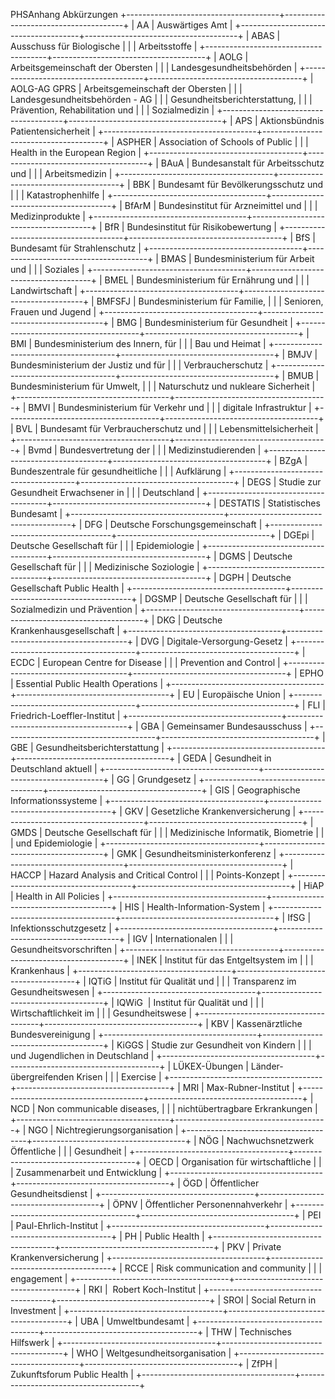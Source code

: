 PHSAnhang Abkürzungen
+--------------------------------------+--------------------------------------+
| AA                                   | Auswärtiges Amt                      |
+--------------------------------------+--------------------------------------+
| ABAS                                 | Ausschuss für Biologische            |
|                                      | Arbeitsstoffe                        |
+--------------------------------------+--------------------------------------+
| AOLG                                 | Arbeitsgemeinschaft der Obersten     |
|                                      | Landesgesundheitsbehörden            |
+--------------------------------------+--------------------------------------+
| AOLG-AG GPRS                         | Arbeitsgemeinschaft der Obersten     |
|                                      | Landesgesundheitsbehörden - AG       |
|                                      | Gesundheitsberichterstattung,        |
|                                      | Prävention, Rehabilitation und       |
|                                      | Sozialmedizin                        |
+--------------------------------------+--------------------------------------+
| APS                                  | Aktionsbündnis Patientensicherheit   |
+--------------------------------------+--------------------------------------+
| ASPHER                               | Association of Schools of Public     |
|                                      | Health in the European Region        |
+--------------------------------------+--------------------------------------+
| BAuA                                 | Bundesanstalt für Arbeitsschutz und  |
|                                      | Arbeitsmedizin                       |
+--------------------------------------+--------------------------------------+
| BBK                                  | Bundesamt für Bevölkerungsschutz und |
|                                      | Katastrophenhilfe                    |
+--------------------------------------+--------------------------------------+
| BfArM                                | Bundesinstitut für Arzneimittel und  |
|                                      | Medizinprodukte                      |
+--------------------------------------+--------------------------------------+
| BfR                                  | Bundesinstitut für Risikobewertung   |
+--------------------------------------+--------------------------------------+
| BfS                                  | Bundesamt für Strahlenschutz         |
+--------------------------------------+--------------------------------------+
| BMAS                                 | Bundesministerium für Arbeit und     |
|                                      | Soziales                             |
+--------------------------------------+--------------------------------------+
| BMEL                                 | Bundesministerium für Ernährung und  |
|                                      | Landwirtschaft                       |
+--------------------------------------+--------------------------------------+
| BMFSFJ                               | Bundesministerium für Familie,       |
|                                      | Senioren, Frauen und Jugend          |
+--------------------------------------+--------------------------------------+
| BMG                                  | Bundesministerium für Gesundheit     |
+--------------------------------------+--------------------------------------+
| BMI                                  | Bundesministerium des Innern, für    |
|                                      | Bau und Heimat                       |
+--------------------------------------+--------------------------------------+
| BMJV                                 | Bundesministerium der Justiz und für |
|                                      | Verbraucherschutz                    |
+--------------------------------------+--------------------------------------+
| BMUB                                 | Bundesministerium für Umwelt,        |
|                                      | Naturschutz und nukleare Sicherheit  |
+--------------------------------------+--------------------------------------+
| BMVI                                 | Bundesministerium für Verkehr und    |
|                                      | digitale Infrastruktur               |
+--------------------------------------+--------------------------------------+
| BVL                                  | Bundesamt für Verbraucherschutz und  |
|                                      | Lebensmittelsicherheit               |
+--------------------------------------+--------------------------------------+
| Bvmd                                 | Bundesvertretung der                 |
|                                      | Medizinstudierenden                  |
+--------------------------------------+--------------------------------------+
| BZgA                                 | Bundeszentrale für gesundheitliche   |
|                                      | Aufklärung                           |
+--------------------------------------+--------------------------------------+
| DEGS                                 | Studie zur Gesundheit Erwachsener in |
|                                      | Deutschland                          |
+--------------------------------------+--------------------------------------+
| DESTATIS                             | Statistisches Bundesamt              |
+--------------------------------------+--------------------------------------+
| DFG                                  | Deutsche Forschungsgemeinschaft      |
+--------------------------------------+--------------------------------------+
| DGEpi                                | Deutsche Gesellschaft für            |
|                                      | Epidemiologie                        |
+--------------------------------------+--------------------------------------+
| DGMS                                 | Deutsche Gesellschaft für            |
|                                      | Medizinische Soziologie              |
+--------------------------------------+--------------------------------------+
| DGPH                                 | Deutsche Gesellschaft Public Health  |
+--------------------------------------+--------------------------------------+
| DGSMP                                | Deutsche Gesellschaft für            |
|                                      | Sozialmedizin und Prävention         |
+--------------------------------------+--------------------------------------+
| DKG                                  | Deutsche Krankenhausgesellschaft     |
+--------------------------------------+--------------------------------------+
| DVG                                  | Digitale-Versorgung-Gesetz           |
+--------------------------------------+--------------------------------------+
| ECDC                                 | European Centre for Disease          |
|                                      | Prevention and Control               |
+--------------------------------------+--------------------------------------+
| EPHO                                 | Essential Public Health Operations   |
+--------------------------------------+--------------------------------------+
| EU                                   | Europäische Union                    |
+--------------------------------------+--------------------------------------+
| FLI                                  | Friedrich-Loeffler-Institut          |
+--------------------------------------+--------------------------------------+
| GBA                                  | Gemeinsamer Bundesausschuss          |
+--------------------------------------+--------------------------------------+
| GBE                                  | Gesundheitsberichterstattung         |
+--------------------------------------+--------------------------------------+
| GEDA                                 | Gesundheit in Deutschland aktuell    |
+--------------------------------------+--------------------------------------+
| GG                                   | Grundgesetz                          |
+--------------------------------------+--------------------------------------+
| GIS                                  | Geographische Informationssysteme    |
+--------------------------------------+--------------------------------------+
| GKV                                  | Gesetzliche Krankenversicherung      |
+--------------------------------------+--------------------------------------+
| GMDS                                 | Deutsche Gesellschaft für            |
|                                      | Medizinische Informatik, Biometrie   |
|                                      | und Epidemiologie                    |
+--------------------------------------+--------------------------------------+
| GMK                                  | Gesundheitsministerkonferenz         |
+--------------------------------------+--------------------------------------+
| HACCP                                | Hazard Analysis and Critical Control |
|                                      | Points-Konzept                       |
+--------------------------------------+--------------------------------------+
| HiAP                                 | Health in All Policies               |
+--------------------------------------+--------------------------------------+
| HIS                                  | Health-Information-System            |
+--------------------------------------+--------------------------------------+
| IfSG                                 | Infektionsschutzgesetz               |
+--------------------------------------+--------------------------------------+
| IGV                                  | Internationalen                      |
|                                      | Gesundheitsvorschriften              |
+--------------------------------------+--------------------------------------+
| INEK                                 | Institut für das Entgeltsystem im    |
|                                      | Krankenhaus                          |
+--------------------------------------+--------------------------------------+
| IQTiG                                | Institut für Qualität und            |
|                                      | Transparenz im Gesundheitswesen      |
+--------------------------------------+--------------------------------------+
| IQWiG                                | Institut für Qualität und            |
|                                      | Wirtschaftlichkeit im                |
|                                      | Gesundheitswese                      |
+--------------------------------------+--------------------------------------+
| KBV                                  | Kassenärztliche Bundesvereinigung    |
+--------------------------------------+--------------------------------------+
| KiGGS                                | Studie zur Gesundheit von Kindern    |
|                                      | und Jugendlichen in Deutschland      |
+--------------------------------------+--------------------------------------+
| LÜKEX-Übungen                        | Länder-übergreifenden Krisen         |
|                                      | Exercise                             |
+--------------------------------------+--------------------------------------+
| MRI                                  | Max-Rubner-Institut                  |
+--------------------------------------+--------------------------------------+
| NCD                                  | Non communicable diseases,           |
|                                      | nichtübertragbare Erkrankungen       |
+--------------------------------------+--------------------------------------+
| NGO                                  | Nichtregierungsorganisation          |
+--------------------------------------+--------------------------------------+
| NÖG                                  | Nachwuchsnetzwerk Öffentliche        |
|                                      | Gesundheit                           |
+--------------------------------------+--------------------------------------+
| OECD                                 | Organisation für wirtschaftliche     |
|                                      | Zusammenarbeit und Entwicklung       |
+--------------------------------------+--------------------------------------+
| ÖGD                                  | Öffentlicher Gesundheitsdienst       |
+--------------------------------------+--------------------------------------+
| ÖPNV                                 | Öffentlicher Personennahverkehr      |
+--------------------------------------+--------------------------------------+
| PEI                                  | Paul-Ehrlich-Institut                |
+--------------------------------------+--------------------------------------+
| PH                                   | Public Health                        |
+--------------------------------------+--------------------------------------+
| PKV                                  | Private Krankenversicherung          |
+--------------------------------------+--------------------------------------+
| RCCE                                 | Risk communication and community     |
|                                      | engagement                           |
+--------------------------------------+--------------------------------------+
| RKI                                  |  Robert Koch-Institut                |
+--------------------------------------+--------------------------------------+
| SROI                                 | Social Return in Investment          |
+--------------------------------------+--------------------------------------+
| UBA                                  | Umweltbundesamt                      |
+--------------------------------------+--------------------------------------+
| THW                                  | Technisches Hilfswerk                |
+--------------------------------------+--------------------------------------+
| WHO                                  | Weltgesundheitsorganisation          |
+--------------------------------------+--------------------------------------+
| ZfPH                                 | Zukunftsforum Public Health          |
+--------------------------------------+--------------------------------------+


